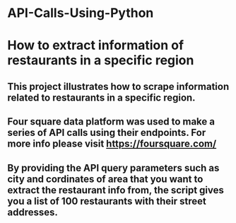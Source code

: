 # API-Calls-Using-Python
# How to extract information of restaurants in a specific region
## This project illustrates how to scrape information related to restaurants in a specific region.
## Four square data platform was used to make a series of API calls using their endpoints. For more info please visit https://foursquare.com/ 
## By providing the API query parameters such as city and cordinates of area that you want to extract the restaurant info from, the script gives you a list of 100 restaurants with their street addresses.
